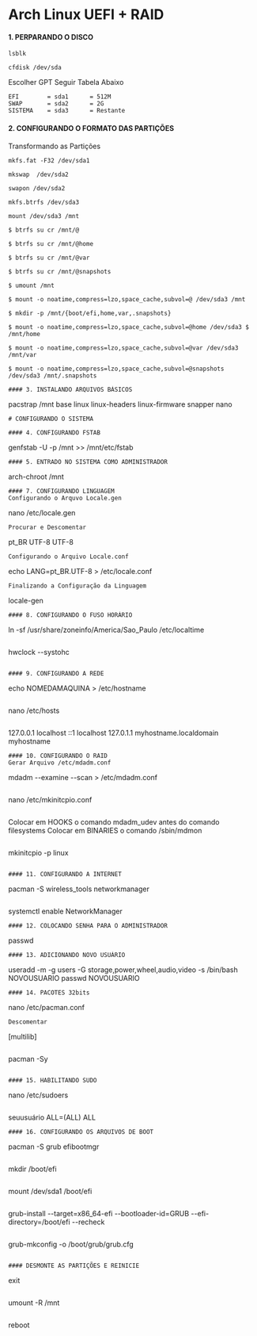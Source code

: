 # Arch Linux UEFI + RAID

#### 1. PERPARANDO O DISCO
```
lsblk
```
```
cfdisk /dev/sda
```
Escolher GPT Seguir Tabela Abaixo
```
EFI        = sda1      = 512M
SWAP       = sda2      = 2G
SISTEMA    = sda3      = Restante
```
#### 2. CONFIGURANDO O FORMATO DAS PARTIÇÕES

Transformando as Partições
```
mkfs.fat -F32 /dev/sda1
```
```
mkswap  /dev/sda2
```
```
swapon /dev/sda2
```
```
mkfs.btrfs /dev/sda3
```
```
mount /dev/sda3 /mnt
```
```
$ btrfs su cr /mnt/@
```
```
$ btrfs su cr /mnt/@home
```
```
$ btrfs su cr /mnt/@var
```
```
$ btrfs su cr /mnt/@snapshots
```
```
$ umount /mnt
```
```
$ mount -o noatime,compress=lzo,space_cache,subvol=@ /dev/sda3 /mnt
```
```
$ mkdir -p /mnt/{boot/efi,home,var,.snapshots}
```
```
$ mount -o noatime,compress=lzo,space_cache,subvol=@home /dev/sda3 $ /mnt/home
```
```
$ mount -o noatime,compress=lzo,space_cache,subvol=@var /dev/sda3 /mnt/var
```
```
$ mount -o noatime,compress=lzo,space_cache,subvol=@snapshots /dev/sda3 /mnt/.snapshots
```
```
#### 3. INSTALANDO ARQUIVOS BÁSICOS
```
pacstrap /mnt base linux linux-headers linux-firmware snapper nano
```
# CONFIGURANDO O SISTEMA

#### 4. CONFIGURANDO FSTAB  
```
genfstab -U -p /mnt >> /mnt/etc/fstab
```
#### 5. ENTRADO NO SISTEMA COMO ADMINISTRADOR 
```
arch-chroot /mnt
```
#### 7. CONFIGURANDO LINGUAGEM
Configurando o Arquvo Locale.gen
```
nano /etc/locale.gen
```
Procurar e Descomentar
```
pt_BR UTF-8 UTF-8
```
Configurando o Arquivo Locale.conf
```
echo LANG=pt_BR.UTF-8 > /etc/locale.conf
```
Finalizando a Configuração da Linguagem
```
locale-gen
```
#### 8. CONFIGURANDO O FUSO HORÁRIO
```
ln -sf /usr/share/zoneinfo/America/Sao_Paulo /etc/localtime
```
```
hwclock --systohc
```

#### 9. CONFIGURANDO A REDE
```
echo NOMEDAMAQUINA > /etc/hostname
```
```
nano /etc/hosts
```
```
127.0.0.1	localhost
::1		localhost
127.0.1.1	myhostname.localdomain	myhostname
```
#### 10. CONFIGURANDO O RAID
Gerar Arquivo /etc/mdadm.conf
```
mdadm --examine --scan > /etc/mdadm.conf
```
```
nano /etc/mkinitcpio.conf
```
```
Colocar em HOOKS    o comando mdadm_udev antes do comando filesystems
Colocar em BINARIES o comando /sbin/mdmon
```
```
mkinitcpio -p linux
```

#### 11. CONFIGURANDO A INTERNET
```
pacman -S wireless_tools networkmanager
```
```
systemctl enable NetworkManager
```
#### 12. COLOCANDO SENHA PARA O ADMINISTRADOR
```
passwd
```
#### 13. ADICIONANDO NOVO USUÁRIO
```
useradd -m -g users -G storage,power,wheel,audio,video -s /bin/bash NOVOUSUARIO
passwd NOVOUSUARIO
```
#### 14. PACOTES 32bits
```
nano /etc/pacman.conf
```
Descomentar
```
[multilib]
```
```
pacman -Sy
```

#### 15. HABILITANDO SUDO
```
nano /etc/sudoers
```
```
seuusuário   ALL=(ALL) ALL
```
#### 16. CONFIGURANDO OS ARQUIVOS DE BOOT
```
pacman -S grub efibootmgr
```
```
mkdir /boot/efi
```
```
mount /dev/sda1 /boot/efi
```
```
grub-install --target=x86_64-efi --bootloader-id=GRUB --efi-directory=/boot/efi --recheck
```
```
grub-mkconfig -o /boot/grub/grub.cfg
```

#### DESMONTE AS PARTIÇÕES E REINICIE
```
exit
```
```
umount -R /mnt
```
```
reboot
```
